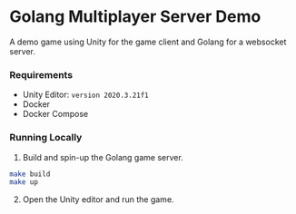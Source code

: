 # Golang Multiplayer Server Demo

A demo game using Unity for the game client and Golang for a websocket server.


### Requirements
- Unity Editor: `version 2020.3.21f1`
- Docker
- Docker Compose


### Running Locally

1. Build and spin-up the Golang game server.
```sh
make build
make up
```

2. Open the Unity editor and run the game.
